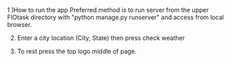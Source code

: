 1 )How to run the app Preferred method is to run server from the upper FIOtask directory with "python manage.py runserver" and access from local browser.

2) Enter a city location (City, State) then press check weather
  
3) To rest press the top logo middle of page.
